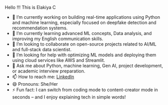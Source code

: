Hello !!!  This is Elakiya C

- 🔭 I’m currently working on building real-time applications using Python and machine learning, especially focused on deepfake detection and recommendation systems.
- 🌱 I’m currently learning advanced ML concepts, Data analysis, and improving my English communication skills.
- 👯 I’m looking to collaborate on open-source projects related to AI/ML and full-stack data scientist.
- 🤔 I’m looking for help with optimizing ML models and deploying them using cloud services like AWS and Streamlit.
- 💬 Ask me about Python, machine learning, Gen AI, project development, or academic interview preparation.
- 📫 How to reach me: [LinkedIn](https://www.linkedin.com/in/elakiyachandra3007)
- 😄 Pronouns: She/Her
- ⚡ Fun fact: I can switch from coding mode to content-creator mode in seconds – and I enjoy explaining tech in simple words!

